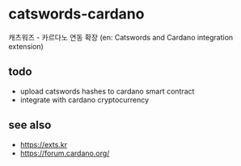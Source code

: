 # catswords-cardano
캐츠워즈 - 카르다노 연동 확장 (en: Catswords and Cardano integration extension)

## todo
- upload catswords hashes to cardano smart contract
- integrate with cardano cryptocurrency

## see also
- https://exts.kr
- https://forum.cardano.org/
